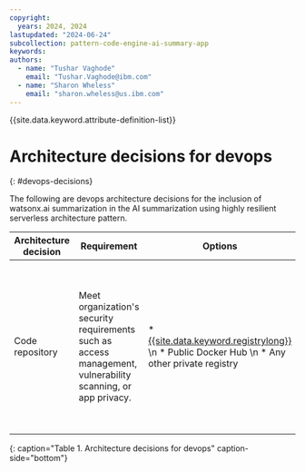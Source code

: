 ```yaml
---
copyright:
  years: 2024, 2024
lastupdated: "2024-06-24"
subcollection: pattern-code-engine-ai-summary-app
keywords:
authors:
  - name: "Tushar Vaghode"
    email: "Tushar.Vaghode@ibm.com"
  - name: "Sharon Wheless"
    email: "sharon.wheless@us.ibm.com"
---
```


{{site.data.keyword.attribute-definition-list}}

# Architecture decisions for devops
{: #devops-decisions}

The following are devops architecture decisions for the inclusion of watsonx.ai summarization in the AI summarization using highly resilient serverless architecture pattern.

| Architecture decision     | Requirement                | Options                | Decision              | Rationale         |
|---------------------------|----------------------------|------------------------|-----------------------|-------------------|
| Code repository           | Meet organization's security requirements such as access management, vulnerability scanning, or app privacy. | * [{{site.data.keyword.registrylong}}](/docs/Registry?topic=Registry-getting-started#getting-started) \n * Public Docker Hub \n * Any other private registry | [{{site.data.keyword.registrylong_notm}}](/docs/Registry?topic=Registry-getting-started#getting-started) | * {{site.data.keyword.registrylong_notm}} provides a multi-tenant, highly available, scalable, and encrypted private image registry that is hosted and managed by {{site.data.keyword.cloud_notm}}. \n * By using Container Registry, only users with access to your {{site.data.keyword.cloud_notm}} account can access your images by setting up a registry namespace. \n * Built-in vulnerability advisor features that scan for potential security issues and vulnerabilities. |
{: caption="Table 1. Architecture decisions for devops" caption-side="bottom"}

